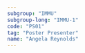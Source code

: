 ```yaml
---
subgroup: "IMMU"
subgroup-long: "IMMU-1"
code: "PS01"
tag: "Poster Presenter"
name: "Angela Reynolds"
---
```

